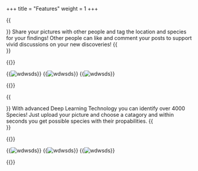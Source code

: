 +++
title = "Features"
weight = 1
+++

{{<section title="Minimalistic Social Media Application" >}}
Share your pictures with other people and tag the location and species for your findings! Other people can like and comment your posts to support vivid discussions on your new discoveries!
{{</section>}}

{{<gallery>}}

{{<image src="screenshot2.png" alt="wdwsds">}}
{{<image src="screenshot8.png" alt="wdwsds">}}
{{<image src="screenshot6.png" alt="wdwsds">}}

{{</gallery>}}


{{<section title="Species Detection">}}
With advanced Deep Learning Technology you can identify over 4000 Species! Just upload your picture and choose a catagory and within seconds you get possible species with their propabilities. 
{{</section>}}

{{<gallery>}}

{{<image src="screenshot4.png" alt="wdwsds">}}
{{<image src="screenshot1.png" alt="wdwsds">}}
{{<image src="screenshot5.png" alt="wdwsds">}}

{{</gallery>}}




